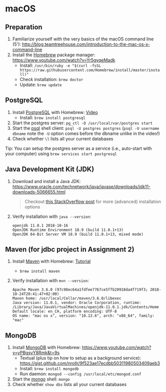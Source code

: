 # macOS

## Preparation

1. Familiarize yourself with the very basics of the macOS command line (5'): http://blog.teamtreehouse.com/introduction-to-the-mac-os-x-command-line
2. Install the [Homebrew](https://brew.sh) package manager: https://www.youtube.com/watch?v=Yr5gyqeMadk
    * Install: `/usr/bin/ruby -e "$(curl -fsSL https://raw.githubusercontent.com/Homebrew/install/master/install)"`
    * Check installation: `brew doctor`
    * Update: `brew update`

## PostgreSQL

1. Install [PostgreSQL](https://www.postgresql.org/) with Homebrew: [Video](https://www.youtube.com/watch?v=IbVPbF7HTL4&t=9s)
      * Install: `brew install postgresql`
2. Start the postgres server: `pg_ctl -D /usr/local/var/postgres start`
3. Start the [psql](https://www.postgresql.org/docs/current/static/app-psql.html) shell client: `psql -U postgres postgres` (`psql -U username dbname` note the `-U` option comes before the dbname unlike in the video!)
4. Check whether `\l` lists all your current databases

Tip: You can setup the postgres server as a service (i.e., auto-start with your computer) using `brew services start postgresql`

## Java Development Kit (JDK)

1. Download and install a Java JDK: https://www.oracle.com/technetwork/java/javase/downloads/jdk11-downloads-5066655.html

    > Checkout [this StackOverflow post](https://stackoverflow.com/a/52524114/6875981) for more (advanced) installation options

2. Verify installation with `java --version`:

    ```none
    openjdk 11.0.1 2018-10-16
    OpenJDK Runtime Environment 18.9 (build 11.0.1+13)
    OpenJDK 64-Bit Server VM 18.9 (build 11.0.1+13, mixed mode)
    ```

## Maven (for jdbc project in Assignment 2)

1. Install [Maven](https://maven.apache.org/index.html) with Homebrew: [Tutorial](https://github.com/rajivkanaujia/alphaworks/wiki/Installing-Maven)
    * `brew install maven`
2. Verify installation with `mvn --version`:

    ```none
    Apache Maven 3.6.0 (97c98ec64a1fdfee7767ce5ffb20918da4f719f3; 2018-10-24T20:41:47+02:00)
    Maven home: /usr/local/Cellar/maven/3.6.0/libexec
    Java version: 11.0.1, vendor: Oracle Corporation, runtime: /Library/Java/JavaVirtualMachines/openjdk-11.0.1.jdk/Contents/Home
    Default locale: en_CH, platform encoding: UTF-8
    OS name: "mac os x", version: "10.13.6", arch: "x86_64", family: "mac"
    ```

## MongoDB

1. Install [MongoDB](https://www.mongodb.com/) with Homebrew: https://www.youtube.com/watch?v=yPBgsyY8Rmk&t=9s
    * Textual (plus tip on how to setup as a background service): https://gist.github.com/nrollr/9f523ae17ecdbb50311980503409aeb3
    * Install: `brew install mongodb`
    * Run daemon: `mongod --config /usr/local/etc/mongod.conf`
2. Start the [mongo](https://docs.mongodb.com/manual/mongo/) shell: `mongo`
3. Check whether `show dbs` lists all your current databases
